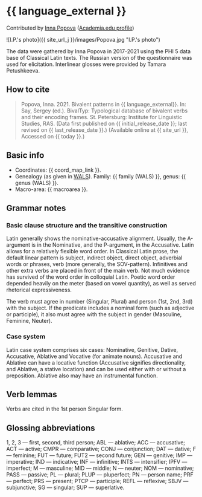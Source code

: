 
# {{ language_external }}
Contributed by [Inna Popova](https://iling.spb.ru/people/popova.html) ([Academia.edu profile](https://iling-spb.academia.edu/InnaPopova))

![I.P.'s photo]({{ site_url_j }}/images/Popova.jpg "I.P.'s photo")

The data were gathered by Inna Popova in 2017-2021 using the PHI 5 data base of Classical Latin texts. The Russian version of the questionnaire was used for elicitation. Interlinear glosses were provided by Tamara Petushkeeva.

## How to cite
> Popova, Inna. 2021. Bivalent patterns in {{ language_external}}. 
> In: Say, Sergey (ed.). BivalTyp: Typological database of bivalent verbs and their encoding frames. 
> St. Petersburg: Institute for Linguistic Studies, RAS. 
> (Data first published on {{ initial_release_date }}; 
> last revised on {{ last_release_date }}.) (Available online at {{ site_url }}, 
> Accessed on {{ today }}.)

## Basic info
- Coordinates: {{ coord_map_link }}.
- Genealogy (as given in [WALS](https://wals.info/)). Family: {{ family (WALS) }}, genus: {{ genus (WALS) }}.
- Macro-area: {{ macroarea }}.

## Grammar notes

### Basic clause structure and the transitive construction

Latin generally shows the nominative-accusative alignment. Usually, the A-argument is in the Nominative, and the P-argument, in the Accusative. Latin allows for a relatively flexible word order. In Classical Latin prose, the default linear pattern is subject, indirect object, direct object, adverbial words or phrases, verb (more generally, the SOV-pattern). Infinitives and other extra verbs are placed in front of the main verb. Not much evidence has survived of the word order in colloquial Latin. Poetic word order depended heavily on the meter (based on vowel quantity), as well as served rhetorical expressiveness.

The verb must agree in number (Singular, Plural) and person (1st, 2nd, 3rd) with the subject. If the predicate includes a nominal form (such as adjective or participle), it also must agree with the subject in gender (Masculine, Feminine, Neuter). 

### Case system

Latin case system comprises six cases: Nominative, Genitive, Dative, Accusative, Ablative and Vocative (for animate nouns). Accusative and Ablative can have a locative function (Accusative signifies directionality, and Ablative, a stative location) and can be used either with or without a preposition. Ablative also may have an instrumental function.

## Verb lemmas

Verbs are cited in the 1st person Singular form.

## Glossing abbreviations

1, 2, 3 — first, second, third person; ABL — ablative; ACC — accusative; ACT — active; CMPR — comparative; CONJ — conjunction; DAT — dative; F — feminine; FUT — future; FUT2 — second future; GEN — genitive; IMP — imperative; IND — indicative; INF — infinitive; INTS — intensifier; IPFV — imperfect; M — masculine; MID — middle; N — neuter; NOM — nominative; PASS — passive; PL — plural; PLUP — pluperfect; PN — person name; PRF — perfect; PRS — present; PTCP — participle; REFL — reflexive; SBJV — subjunctive; SG — singular; SUP — superlative.
